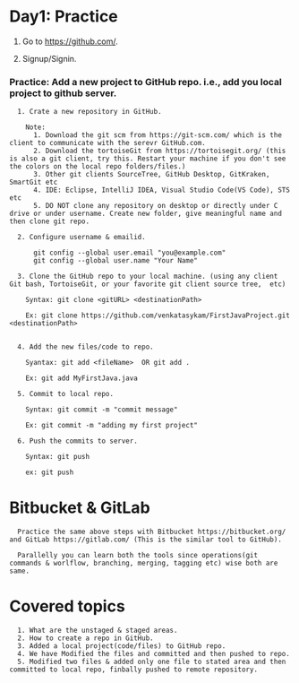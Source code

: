 # Day1: Practice

  1. Go to https://github.com/.
  
  2. Signup/Signin.
  
  ### Practice: Add a new project to GitHub repo. i.e., add you local project to github server.

      1. Crate a new repository in GitHub. 
      
        Note:
          1. Download the git scm from https://git-scm.com/ which is the client to communicate with the serevr GitHub.com.
          2. Download the tortoiseGit from https://tortoisegit.org/ (this is also a git client, try this. Restart your machine if you don't see the colors on the local repo folders/files.)
          3. Other git clients SourceTree, GitHub Desktop, GitKraken, SmartGit etc
          4. IDE: Eclipse, IntelliJ IDEA, Visual Studio Code(VS Code), STS etc
          5. DO NOT clone any repository on desktop or directly under C drive or under username. Create new folder, give meaningful name and then clone git repo.

      2. Configure username & emailid.
      
          git config --global user.email "you@example.com"
          git config --global user.name "Your Name"
         
      3. Clone the GitHub repo to your local machine. (using any client Git bash, TortoiseGit, or your favorite git client source tree,  etc)

        Syntax: git clone <gitURL> <destinationPath>

        Ex: git clone https://github.com/venkatasykam/FirstJavaProject.git <destinationPath>


      4. Add the new files/code to repo.

        Syantax: git add <fileName>  OR git add .

        Ex: git add MyFirstJava.java

      5. Commit to local repo.

        Syntax: git commit -m "commit message"

        Ex: git commit -m "adding my first project"

      6. Push the commits to server.

        Syntax: git push

        ex: git push
        
        
 # Bitbucket & GitLab
 
      Practice the same above steps with Bitbucket https://bitbucket.org/ and GitLab https://gitlab.com/ (This is the similar tool to GitHub).
      
      Parallelly you can learn both the tools since operations(git commands & worlflow, branching, merging, tagging etc) wise both are same.


# Covered topics

      1. What are the unstaged & staged areas.
      2. How to create a repo in GitHub.
      3. Added a local project(code/files) to GitHub repo.
      4. We have Modified the files and committed and then pushed to repo.
      5. Modified two files & added only one file to stated area and then committed to local repo, finbally pushed to remote repository.

      
     

